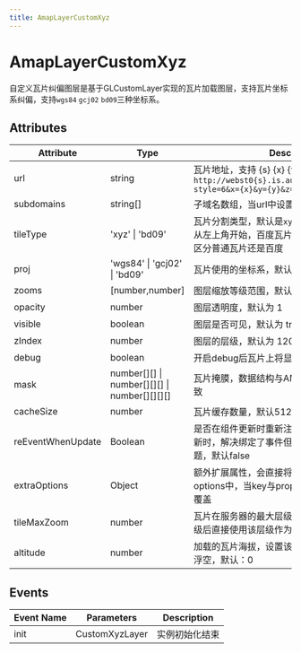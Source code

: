 ```yaml
---
title: AmapLayerCustomXyz
---
```


# AmapLayerCustomXyz
自定义瓦片纠偏图层是基于GLCustomLayer实现的瓦片加载图层，支持瓦片坐标系纠偏，支持`wgs84` `gcj02` `bd09`三种坐标系。

## Attributes

 Attribute         | Type | Description                                                                                        
-------------------|---|----------------------------------------------------------------------------------------------------|
| url               | string                                         | 瓦片地址，支持 {s} {x} {y} {z}，示例：`http://webst0{s}.is.autonavi.com/appmaptile?style=6&x={x}&y={y}&z={z}` |
| subdomains        | string[]                                       | 子域名数组，当url中设置{s}后，该属性必填                                                                            | 
| tileType          | 'xyz' \| 'bd09'                                | 瓦片分割类型，默认是`xyz`，xyz代表瓦片是编号是从左上角开始，百度瓦片是由中间开始，所以需要区分普通瓦片还是百度                                        |
| proj              | 'wgs84' \| 'gcj02' \| 'bd09'                   | 瓦片使用的坐标系，默认是`gcj02`                                                                                |
| zooms             | [number,number]                                | 图层缩放等级范围，默认 [2, 18]                                                                                |
| opacity           | number                                         | 图层透明度，默认为 1                                                                                        |
| visible           | boolean                                        | 图层是否可见，默认为 true                                                                                    |
| zIndex            | number                                         | 图层的层级，默认为 120                                                                                      | 
| debug             | boolean                                        | 开启debug后瓦片上将显示瓦片编号                                                                                 |
| mask              | number[][] \| number[][][]   \| number[][][][] | 瓦片掩膜，数据结构与AMap.Map的mask参数一致                                                                        |
| cacheSize         | number                                         | 瓦片缓存数量，默认512，不限制缓存瓦片数                                                                              |
| reEventWhenUpdate | Boolean | 是否在组件更新时重新注册事件，主要用于数组更新时，解决绑定了事件但事件的对象不会更新问题，默认false                                               
|  extraOptions     | Object | 额外扩展属性，会直接将属性拷贝到初始化的options中，当key与props内的一样时会被props覆盖                                              
| tileMaxZoom | number                                         | 瓦片在服务器的最大层级，当地图zoom超过该层级后直接使用该层级作为做大层级瓦片，默认18                                                      |
| altitude    | number                                         | 加载的瓦片海拔，设置该值后，在3D模式下瓦片将浮空，默认：0                                                                     |

## Events

Event Name | Parameters | Description
---|---|---|
init | CustomXyzLayer | 实例初始化结束


